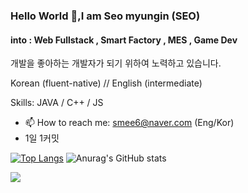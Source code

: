 ### Hello World 👋,I am Seo myungin (SEO)
#### into : Web Fullstack , Smart Factory , MES , Game Dev

개발을 좋아하는 개발자가 되기 위하여 노력하고 있습니다.

Korean (fluent-native) // English (intermediate)

Skills: JAVA / C++ / JS

- 📫 How to reach me: smee6@naver.com (Eng/Kor) 
- 1일 1커밋

[![Top Langs](https://github-readme-stats.vercel.app/api/top-langs/?username=smee6&layout=compact&theme=radical)](https://github.com/anuraghazra/github-readme-stats)
![Anurag's GitHub stats](https://github-readme-stats.vercel.app/api?username=smee6&show_icons=true&theme=radical)

<a href="http://instagram.com/seomyungin" target="_blank"><img src="https://img.shields.io/badge/seomyungin-E4405F?style=flat&logo=E4405F&logoColor=324312"/></a>


